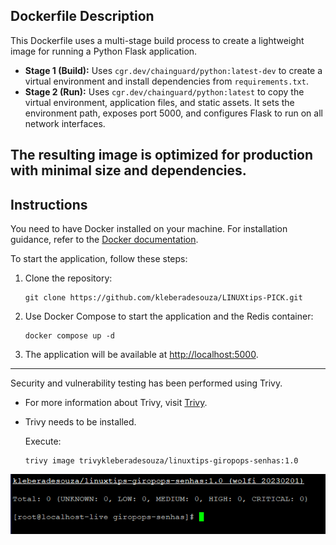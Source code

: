 ## Dockerfile Description

This Dockerfile uses a multi-stage build process to create a lightweight image for running a Python Flask application. 

- **Stage 1 (Build):** Uses `cgr.dev/chainguard/python:latest-dev` to create a virtual environment and install dependencies from `requirements.txt`.
- **Stage 2 (Run):** Uses `cgr.dev/chainguard/python:latest` to copy the virtual environment, application files, and static assets. It sets the environment path, exposes port 5000, and configures Flask to run on all network interfaces.

The resulting image is optimized for production with minimal size and dependencies.
--------------------------------------------------------------------------------------------------------------------------------------------------


## Instructions

You need to have Docker installed on your machine. For installation guidance, refer to the [Docker documentation](https://docs.docker.com/engine/install/).

To start the application, follow these steps:

1. Clone the repository:

    ```shell
    git clone https://github.com/kleberadesouza/LINUXtips-PICK.git
    ```

2. Use Docker Compose to start the application and the Redis container:

    ```shell
    docker compose up -d
    ```

3. The application will be available at [http://localhost:5000](http://localhost:5000/).

---

Security and vulnerability testing has been performed using Trivy.

- For more information about Trivy, visit [Trivy](https://trivy.dev/).
- Trivy needs to be installed.

   Execute:
   
   ```shell
   trivy image trivykleberadesouza/linuxtips-giropops-senhas:1.0
   ```
![Descrição da Imagem](/image.png)